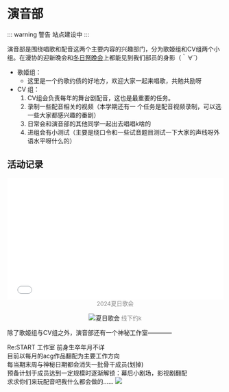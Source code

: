 # 演音部

::: warning 警告
站点建设中
:::

演音部是围绕唱歌和配音这两个主要内容的兴趣部门，分为歌姬组和CV组两个小组。在漫协的迎新晚会和[冬日祭晚会](/activity/2024/winter-festival)上都能见到我们部员的身影（｀∀´）

- 歌姬组：
  - 这里是一个约歌约债的好地方，欢迎大家一起来唱歌，共勉共励呀
- CV 组：
  1. CV组会负责每年的舞台剧配音，这也是最重要的任务。
  2. 录制一些配音相关的视频（本学期还有一 个任务是配音视频录制，可以选一些大家都感兴趣的番剧）
  3. 日常会和演音部的其他同学一起出去唱唱k啥的
  4. 进组会有小测试（主要是绕口令和一些试音题目测试一下大家的声线呀外语水平呀什么的）

## 活动记录

<p align="center">
  <iframe
    src="//player.bilibili.com/player.html?isOutside=true&aid=113116939617458&bvid=BV11F4BerEAy&cid=25820202444&p=1&autoplay=0"
    allowfullscreen="true"
    style="width:100%;aspect-ratio:16/9;max-width:700px;border:none;"
  ></iframe>
  <span style="font-size: 0.95em; color: #888;">2024夏日歌会</span>
</p>

<p align="center">
  <img src="/department/va/k.png" alt="夏日歌会" style="max-width:100%;">
  <span style="font-size: 0.95em; color: #888;">线下约k</span>
</p>

除了歌姬组与CV组之外，演音部还有一个神秘工作室————

Re:START 工作室
前身生卒年月不详  
目前以每月的acg作品翻配为主要工作方向  
每当期末周与神秘日期都会消失一批骨干成员(划掉)  
预备计划于成员达到一定规模时逐渐解锁：幕后小剧场，影视剧翻配  
求求你们来玩配音吧我什么都会做的......
![](/department/va/isu.png)